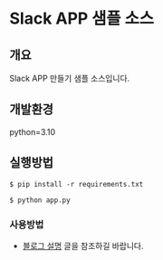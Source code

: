 # Slack APP 샘플 소스

## 개요
Slack APP 만들기 샘플 소스입니다.  

## 개발환경
python=3.10

## 실행방법
```
$ pip install -r requirements.txt
```

```
$ python app.py
````

### 사용방법  
- [블로그 설명](https://yscho03.tistory.com/285) 글을 참조하길 바랍니다.
